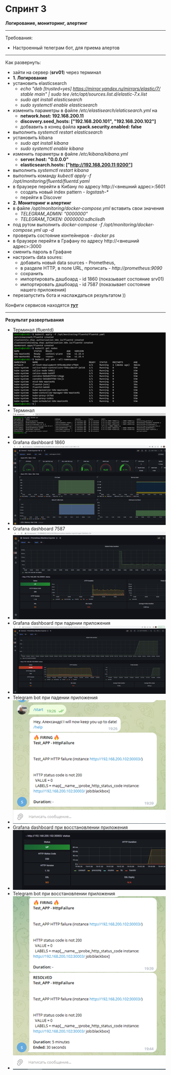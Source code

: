 # Спринт 3
**Логирование, мониторинг, алертинг**
___
Требования:
- Настроенный телеграм бот, для приема алертов
___
Как развернуть:
- зайти на сервер (**srv01**) через терминал
- **1. Логирование**
- установить elasticsearch
  - _echo "deb [trusted=yes] https://mirror.yandex.ru/mirrors/elastic/7/ stable main" | sudo tee /etc/apt/sources.list.d/elastic-7.x.list_
  - _sudo apt install elasticsearch_
  - _sudo systemctl enable elasticsearch_
- изменить параметры в файле _/etc/elastisearch/elaticsearch.yml_ на
  - **network.host: 192.168.200.11**
  - **discovery.seed_hosts: ["192.168.200.101", "192.168.200.102"]**
  - добвавить в конец файла **xpack.security.enabled: false**
 - выполнить _systemctl restart elasticsearch_
 - установить kibana
   - _sudo apt install kibana_
   - _sudo systemctl enable kibana_
 - изменить параметры в файле _/etc/kibana/kibana.yml_
   - **server.host: "0.0.0.0"**
   - **elasticsearch.hosts: ["http://192.168.200.11:9200"]**
- выполнить _systemctl restart kibana_
- выполнить команду _kubectl apply -f /opt/monitoring/fluentd/fluentd.yaml_
- в браузере перейти в Кибану по адресу http://<внешний адрес>:5601
  - создать новый index pattern - _logstash-*_
  - перейти в Discover
- **2. Мониторинг и алертинг**
- в файле _/opt/monitoring/docker-compose.yml_ вставить свои значения
  - _TELEGRAM_ADMIN: "0000000"_
  - _TELEGRAM_TOKEN: 0000000:sdhclisdh_
- под рутом выполнить _docker-compose -f /opt/monitoring/docker-compose.yml up -d_
- проверить состояние контейнеров - _docker ps_
- в браузере перейти в Графану по адресу http://<внешний адрес>:3000
- сменить пароль в Графане
- настроить data soures: 
  - добавить новый data sources - Prometheus, 
  - в разделе HTTP, в поле URL, прописать - _http://prometheus:9090_
  - сохранить
  - импортировать дашбоард - id 1860 (показывает состояние srv01)
  - импортировать дашбоард - id 7587 (показывает состояние нашего приложения)
 - перезапустить бота и наслаждаться результатом ))
 
 Конфиги сервисов находятся [***тут***](/terraform/deploy/monitoring)
 ___
 **Результат развертывания**
 - Терминал (fluentd)
 - ![fluentd_create](./images/fluentd_create.PNG)
 - Терминал
 - ![prom_srv01](./images/prom_srv01.PNG)
 - Grafana dashboard 1860
 - ![garfana_id1860](./images/garfana_id1860.PNG)
 - Grafana dashboard 7587
 - ![grafana_id7587](./images/grafana_id7587.PNG)
 - Grafana dashboard при падении приложения
 - ![grafana_app_down](./images/grafana_app_down.PNG)
 - Telegram bot при падении приложения
 - ![telegram_app_down](./images/telegram_app_down.PNG)
 - Grafana dashboard при восстановлении приложения
 - ![grafana_app_up](./images/grafana_app_up.PNG)
 - Telegram bot при восстановлении приложения
 - ![telegram_app_up](./images/telegram_app_up.PNG)
